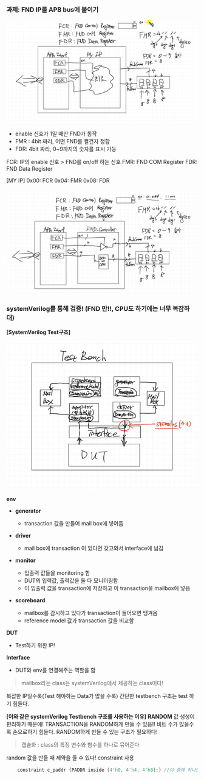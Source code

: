 ### 과제: FND IP를 APB bus에 붙이기

![](img.png)
- enable 신호가 1일 때만 FND가 동작
- FMR : 4bit 짜리, 어떤 FND를 켤건지 정함
- FDR: 4bit 짜리, 0~9까지의 숫자를 표시 가능

FCR: IP의 enable 신호 > FND를 on/off 하는 신호
FMR: FND COM Register
FDR: FND Data Register


[MY IP]
0x00: FCR 
0x04: FMR
0x08: FDR

![](img2.png)



### systemVerilog를 통해 검증! (FND 만!!, CPU도 하기에는 너무 복잡하대)

**[SystemVerilog Test구조]**

![](img3.png)

**env**

- **generator**
    - transaction 값을 만들어 mail box에 넣어둠

- **driver** 
    - mail box에 transaction 이 있다면 갖고와서 interface에 넘김


- **monitor** 
    - 입출력 값들을 monitoring 함
    - DUT의 입력값, 출력값을 둘 다 모니터링함
    - 이 입출력 값을 transaction에 저장하고 이 transaction을 mailbox에 넣음

- **scoreboard** 
    - mailbox를 감시하고 있다가 transaction이 들어오면 땡겨옴
    - reference model 값과 transaction 값을 비교함


**DUT**
- Test하기 위한 IP!

**Interface**
- DUT와 env를 연결해주는 역할을 함

> mailbox라는 class는 systemVerilog에서 제공하는 class이다!

복잡한 IP일수록(Test 해야하는 Data가 많을 수록) 간단한 testbench 구조는 test 하기 힘들다.

**[이와 같은 systemVerilog Testbench 구조를 사용하는 이유]**
**RANDOM** 값 생성이 편리하기 때문에!
TRANSACTION을 RANDOM하게 만들 수 있음!!
비트 수가 많을수록 손으로하기 힘들다. RANDOM하게 만들 수 있는 구조가 필요하다!


> 캡슐화 : class의 특징
변수와 함수를 하나로 묶어준다



random 값을 만들 때 제약을 줄 수 있다!
constraint 사용

```verilog
    constraint c_paddr {PADDR inside {4'h0, 4'h4, 4'h8};} //이 중에 하나만 random 값으로 쓰겠다
```